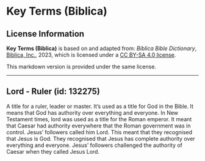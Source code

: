 # Key Terms (Biblica)

## License Information

**Key Terms (Biblica)** is based on and adapted from: _Biblica Bible Dictionary_, [Biblica, Inc.](https://www.biblica.com/), 2023, which is licensed under a [CC BY-SA 4.0 license](https://creativecommons.org/licenses/by-sa/4.0/legalcode.en).

This markdown version is provided under the same license.



--------------------------------

## Lord - Ruler (id: 132275)

A title for a ruler, leader or master. It’s used as a title for God in the Bible. It means that God has authority over everything and everyone. In New Testament times, lord was used as a title for the Roman emperor. It meant that Caesar had authority everywhere that the Roman government was in control. Jesus’ followers called him Lord. This meant that they recognised that Jesus is God. They recognised that Jesus has complete authority over everything and everyone. Jesus’ followers challenged the authority of Caesar when they called Jesus Lord.


